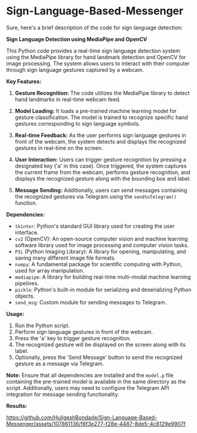 # Sign-Language-Based-Messenger

Sure, here's a brief description of the code for sign language detection:

**Sign Language Detection using MediaPipe and OpenCV**

This Python code provides a real-time sign language detection system using the MediaPipe library for hand landmark detection and OpenCV for image processing. The system allows users to interact with their computer through sign language gestures captured by a webcam.

**Key Features:**

1. **Gesture Recognition:** The code utilizes the MediaPipe library to detect hand landmarks in real-time webcam feed.

2. **Model Loading:** It loads a pre-trained machine learning model for gesture classification. The model is trained to recognize specific hand gestures corresponding to sign language symbols.

3. **Real-time Feedback:** As the user performs sign language gestures in front of the webcam, the system detects and displays the recognized gestures in real-time on the screen.

4. **User Interaction:** Users can trigger gesture recognition by pressing a designated key ('a' in this case). Once triggered, the system captures the current frame from the webcam, performs gesture recognition, and displays the recognized gesture along with the bounding box and label.

5. **Message Sending:** Additionally, users can send messages containing the recognized gestures via Telegram using the `sendtoTelegram()` function.

**Dependencies:**

- `tkinter`: Python's standard GUI library used for creating the user interface.
- `cv2` (OpenCV): An open-source computer vision and machine learning software library used for image processing and computer vision tasks.
- `PIL` (Python Imaging Library): A library for opening, manipulating, and saving many different image file formats.
- `numpy`: A fundamental package for scientific computing with Python, used for array manipulation.
- `mediapipe`: A library for building real-time multi-modal machine learning pipelines.
- `pickle`: Python's built-in module for serializing and deserializing Python objects.
- `send_msg`: Custom module for sending messages to Telegram.

**Usage:**

1. Run the Python script.
2. Perform sign language gestures in front of the webcam.
3. Press the 'a' key to trigger gesture recognition.
4. The recognized gesture will be displayed on the screen along with its label.
5. Optionally, press the 'Send Message' button to send the recognized gesture as a message via Telegram.

**Note:** Ensure that all dependencies are installed and the `model.p` file containing the pre-trained model is available in the same directory as the script. Additionally, users may need to configure the Telegram API integration for message sending functionality.


**Results:**

https://github.com/HuligeshBondade/Sign-Language-Based-Messenger/assets/107861136/f8f3e277-f28e-4487-8de5-4c8129e9907f


